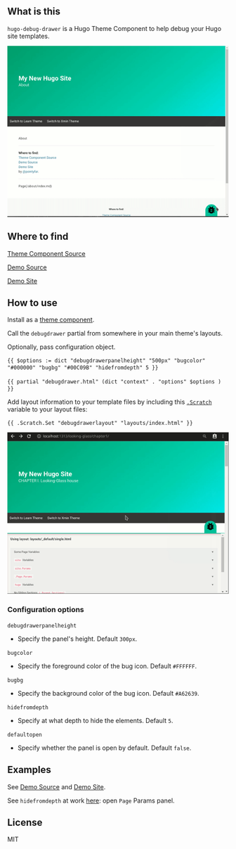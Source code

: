 ## What is this

`hugo-debug-drawer` is a Hugo Theme Component to help debug your Hugo site templates. 

![Debug Drawer](/static/videos/debugdrawer03.gif)


## Where to find

[Theme Component Source](https://github.com/pointyfar/hugo-debug-drawer)

[Demo Source](https://github.com/pointyfar/debug-drawer-demo)

[Demo Site](https://stupefied-hawking-fb6338.netlify.com/)

## How to use

Install as a [theme component](https://gohugo.io/getting-started/quick-start/#step-3-add-a-theme).

Call the `debugdrawer` partial from somewhere in your main theme's layouts.

Optionally, pass configuration object.

```
{{ $options := dict "debugdrawerpanelheight" "500px" "bugcolor" "#000000" "bugbg" "#00C09B" "hidefromdepth" 5 }}

{{ partial "debugdrawer.html" (dict "context" . "options" $options ) }}
```

Add layout information to your template files by including this [`.Scratch`](https://gohugo.io/functions/scratch) variable to your layout files:

```
{{ .Scratch.Set "debugdrawerlayout" "layouts/index.html" }}
```

![Debug Drawer](/static/videos/debugdrawer04.gif)


### Configuration options

`debugdrawerpanelheight`
- Specify the panel's height. Default `300px`.

`bugcolor`
- Specify the foreground color of the bug icon. Default `#FFFFFF`.

`bugbg`
- Specify the background color of the bug icon. Default `#A62639`.

`hidefromdepth` 
- Specify at what depth to hide the elements. Default `5`.

`defaultopen`
- Specify whether the panel is open by default. Default `false`.


## Examples

See [Demo Source](https://github.com/pointyfar/debug-drawer-demo) and 
[Demo Site](https://stupefied-hawking-fb6338.netlify.com/). 

See `hidefromdepth` at work [here](https://stupefied-hawking-fb6338.netlify.com/about/): open `Page` Params panel.


## License

MIT